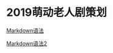 # 2019萌动老人剧策划

[Markdown语法](https://github.com/younghz/Markdown)

[Markdown语法2](https://www.jianshu.com/p/dde741c16b09)
